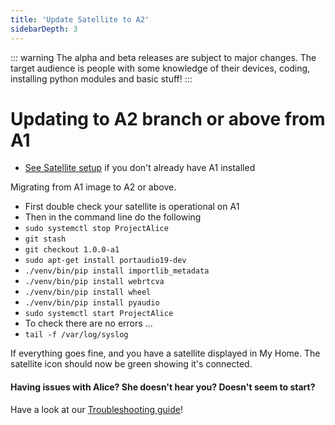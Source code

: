 ```yaml
---
title: 'Update Satellite to A2'
sidebarDepth: 3
---
```


::: warning
The alpha and beta releases are subject to major changes. The target audience is people with some knowledge of their devices, coding, installing python modules and basic stuff!
:::

# Updating to A2 branch or above from A1
- [See Satellite setup](https://docs.projectalice.io/satsetup/) if you don't already have A1 installed

Migrating from A1 image to A2 or above.

- First double check your satellite is operational on A1
- Then in the command line do the following
- ```sudo systemctl stop ProjectAlice```
- ```git stash```
- ```git checkout 1.0.0-a1```
- ```sudo apt-get install portaudio19-dev```
- ```./venv/bin/pip install importlib_metadata```
- ```./venv/bin/pip install webrtcva```
- ```./venv/bin/pip install wheel```
- ```./venv/bin/pip install pyaudio```
- ```sudo systemctl start ProjectAlice```
- To check there are no errors ...
- ```tail -f /var/log/syslog```


If everything goes fine, and you have a satellite displayed in My Home. The satellite icon should now be green showing it's connected.


#### Having issues with Alice? She doesn't hear you? Doesn't seem to start?
Have a look at our [Troubleshooting guide](https://docs.projectalice.io/satsetup/troubleshooting.html)!

